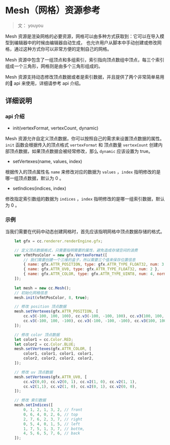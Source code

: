 # Mesh（网格）资源参考

> 文： youyou

Mesh 资源是渲染网格的必要资源，网格可以由多种方式获取到：它可以在导入模型到编辑器中的时候由编辑器自动生成，
也允许用户从脚本中手动创建或修改网格，通过这种方式你可以非常方便的定制自己的网格。

Mesh 资源中包含了一组顶点和多组索引，索引指向顶点数组中顶点，每三个索引组成一个三角形，网格则是由多个三角形组成的。

Mesh 资源支持动态修改顶点数据或者是索引数据，并且提供了两个非常简单易用的 api 来使用，详细请参考 api 介绍。

## 详细说明

### api 介绍

- init(vertexFormat, vertexCount, dynamic)

Mesh 资源允许自定义顶点数据，你可以按照自己的需求来设置顶点数据的属性。
`init` 函数会根据传入的顶点格式 `vertexFormat` 和 顶点数量 `vertexCount` 创建内部顶点数据，如果顶点数据会被经常修改，那么 `dynamic` 应该设置为 true。

- setVertexes(name, values, index)

根据传入的顶点属性名 `name` 来修改对应的数据为 `values` ，`index` 指明修改的是哪一组顶点数据，默认为 0 。

- setIndices(indices, index)

修改指定索引数组的数据为 `indices` ，`index` 指明修改的是哪一组索引数据，默认为 0 。

### 示例

当我们需要在代码中动态创建网格时，首先应该指明网格中顶点数据存储的格式。

```javascript
    let gfx = cc.renderer.renderEngine.gfx;

    // 定义顶点数据格式，只需要指明需要的属性，避免造成存储空间的浪费
    var vfmtPosColor = new gfx.VertexFormat([
        // 我们需要创建一个三维的盒子，所以需要三个值来保存位置信息
        { name: gfx.ATTR_POSITION, type: gfx.ATTR_TYPE_FLOAT32, num: 3 },
        { name: gfx.ATTR_UV0, type: gfx.ATTR_TYPE_FLOAT32, num: 2 },
        { name: gfx.ATTR_COLOR, type: gfx.ATTR_TYPE_UINT8, num: 4, normalize: true },
    ]);
    
    let mesh = new cc.Mesh();
    // 初始化网格信息
    mesh.init(vfmtPosColor, 8, true);
```

```javascript
    // 修改 position 顶点数据
    mesh.setVertexes(gfx.ATTR_POSITION, [
        cc.v3(-100, 100, 100), cc.v3(-100, -100, 100), cc.v3(100, 100, 100), cc.v3(100, -100, 100),
        cc.v3(-100, 100, -100), cc.v3(-100, -100, -100), cc.v3(100, 100, -100), cc.v3(100, -100, -100)
    ]);

    // 修改 color 顶点数据
    let color1 = cc.Color.RED;
    let color2 = cc.Color.BLUE;
    mesh.setVertexes(gfx.ATTR_COLOR, [
        color1, color1, color1, color1,
        color2, color2, color2, color2,
    ]);

    // 修改 uv 顶点数据
    mesh.setVertexes(gfx.ATTR_UV0, [
        cc.v2(0,0), cc.v2(0, 1), cc.v2(1, 0), cc.v2(1, 1),
        cc.v2(1,1), cc.v2(1, 0), cc.v2(0, 1), cc.v2(0, 0),
    ]);

    // 修改 索引数据
    mesh.setIndices([
        0, 1, 2, 1, 3, 2, // front
        0, 6, 4, 0, 2, 6, // top
        2, 7, 6, 2, 3, 7, // right
        0, 5, 4, 0, 1, 5, // left
        1, 7, 5, 1, 3, 7, // bottm,
        4, 5, 6, 5, 7, 6, // back
    ]);
```